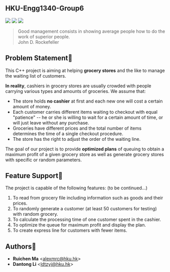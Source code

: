 HKU-Engg1340-Group6
-------------------

![](https://img.shields.io/github/release/lidantong/HKU-Engg1340-Group6.svg)
![](http://progressed.io/bar/15?title=completed)
![](https://img.shields.io/badge/language-C%2B%2B-green.svg)


> Good management consists in showing average people how to do the work of superior people.                                   
> John D. Rockefeller

Problem Statement:flashlight:
-----------------

This C++ project is aiming at helping **grocery stores** and the like to manage the waiting list of customers. 

**In reality**, cashiers in grocery stores are usually crowded with people carrying various types and amounts of groceries. We assume that:
- The store holds **no cashier** at first and each new one will cost a certain amount of money. 
- Each customer carries different items waiting to checkout with equal "patience" -- he or she is willing to wait for a certain amount of time, or will just leave without any purchase. 
- Groceries have different prices and the total number of items determines the time of a single checkout procedure. 
- The store has the right to adjust the order of the waiting line.

The goal of our project is to provide **optimized plans** of queuing to obtain a maximum profit of a given grocery store as well as generate grocery stores with specific or random parameters.

Feature Support:gift:
---------------

The project is capable of the following features: (to be continued...)

1. To read from grocery file including information such as goods and their prices.
2. To randomly generate a customer (at least 50 customers for testing) with random grocery.
3. To calculate the processing time of one customer spent in the cashier.
4. To optimize the queue for maximum profit and display the plan.
5. To create express line for customers with fewer items.

Authors:eyes:
----------

* **Ruichen Ma** <<alexmrc@hku.hk>>
* **Dantong Li** <<ldtzyj@hku.hk>>
